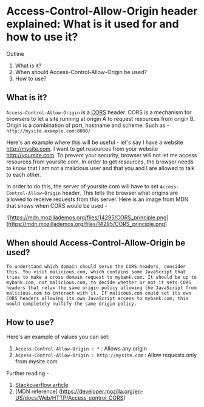 # Access-Control-Allow-Origin header explained: What is it used for and how to use it?

Outline
1. What is it?
2. When should Access-Control-Allow-Origin be used?
3. How to use?


## What is it?
`Access-Control-Allow-Origin` is a [CORS](https://developer.mozilla.org/en-US/docs/Web/HTTP/CORS) header. CORS is a mechanism for browsers to let a site running at origin A to request resources from origin B. Origin is a combination of port, hostname and scheme. Such as - `http://mysite.example.com:8080/`


Here's an example where this will be useful - let's say I have a website http://mysite.com. I want to get resources from your website http://yoursite.com. To prevent your security, browser will not let me access resources from yoursite.com. In order to get resources, the browser needs to know that I am not a malicious user and that you and I are allowed to talk to each other. 

In order to do this, the server of yoursite.com will have to set `Access-Control-Allow-Origin` header. This tells the browser what origins are allowed to receive requests from this server.  Here is an image from MDN that shows when CORS would be used  -


![https://mdn.mozillademos.org/files/14295/CORS_principle.png](https://mdn.mozillademos.org/files/14295/CORS_principle.png)


## When should Access-Control-Allow-Origin be used?

```
To understand which domain should serve the CORS headers, consider this. You visit malicious.com, which contains some JavaScript that tries to make a cross domain request to mybank.com. It should be up to mybank.com, not malicious.com, to decide whether or not it sets CORS headers that relax the same origin policy allowing the JavaScript from malicious.com to interact with it. If malicous.com could set its own CORS headers allowing its own JavaScript access to mybank.com, this would completely nullify the same origin policy.

```




## How to use? 
Here's an example of values you can set: 

1. `Access-Control-Allow-Origin : *` : Allows any origin
2. `Access-Control-Allow-Origin : http://mysite.com` : Allow requests only from mysite.com


Further reading - 
1. [Stackoverflow article](https://stackoverflow.com/questions/10636611/how-does-access-control-allow-origin-header-work)
2. [MDN reference] (https://developer.mozilla.org/en-US/docs/Web/HTTP/Access_control_CORS)